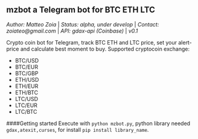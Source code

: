 ## mzbot a Telegram bot for BTC ETH LTC
_Author: Matteo Zoia_ | _Status: alpha, under develop_  | _Contact: zoiateo@gmail.com_ | _API: gdax-api (Coinbase)_ | _v0.1_

Crypto coin bot for Telegram, track BTC ETH and LTC price, set your alert-price and calculate best moment to buy.
Supported cryptocoin exchange:
* BTC/USD
* BTC/EUR
* BTC/GBP
* ETH/USD
* ETH/EUR
* ETH/BTC
* LTC/USD
* LTC/EUR
* LTC/BTC

####Getting started
Execute with `python mzbot.py`, python library needed `gdax,atexit,curses`, for install `pip install library_name`.